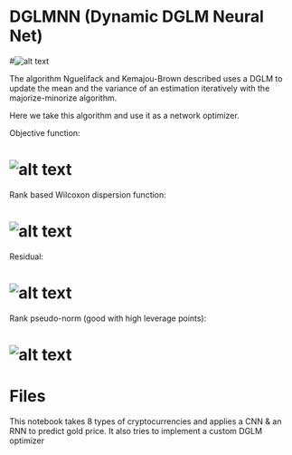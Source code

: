 # DGLMNN (Dynamic DGLM Neural Net)

#![alt text](http://url/to/img.png)

The algorithm Nguelifack and Kemajou-Brown described uses a DGLM to update the mean and the variance of an estimation iteratively with the majorize-minorize algorithm. 

Here we take this algorithm and use it as a network optimizer. 

Objective function:
# ![alt text](http://url/to/img.png)

Rank based Wilcoxon dispersion function:
# ![alt text](http://url/to/img.png)

Residual:
# ![alt text](http://url/to/img.png)

Rank pseudo-norm (good with high leverage points):
# ![alt text](http://url/to/img.png)

# Files
This notebook takes 8 types of cryptocurrencies and applies a CNN & an RNN to predict gold price. 
It also tries to implement a custom DGLM optimizer
